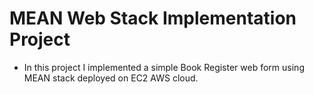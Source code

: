 # MEAN Web Stack Implementation Project

- In this project I implemented a simple Book Register web form using MEAN stack deployed on EC2 AWS cloud.
